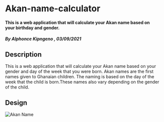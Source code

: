 # Akan-name-calculator
#### This is a web application that will calculate your Akan name based on your birthday and gender.
##### By Alphonce Kipngeno , 03/09/2021
## Description
This is a web application that will calculate your Akan name based on your gender and day of the week that you were born. Akan names are the first names given to Ghanaian children. The naming is based on the day of the week that the child is born.These names also vary depending on the gender of the child.
## Design
![Akan Name](https://user-images.githubusercontent.com/87495436/132011651-842cbc64-6692-48ba-94ee-451a3a3c8833.png)

